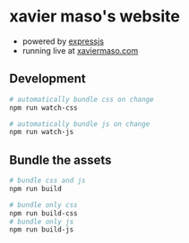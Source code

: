 # xavier maso's website

  * powered by [expressjs](http://expressjs.com/)
  * running live at [xaviermaso.com](http://xaviermaso.com/)

## Development
```bash
# automatically bundle css on change
npm run watch-css

# automatically bundle js on change
npm run watch-js
```

## Bundle the assets

```bash
# bundle css and js
npm run build

# bundle only css
npm run build-css
# bundle only js
npm run build-js
```
